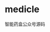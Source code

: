 # medicle
智能药盒公众号源码
<img src="http://web.zayata.com/lockes/images/20180328134539.png?ss=2018" alt="">
<img src="http://web.zayata.com/lockes/images/20180328135623.jpg?ss=2018" alt="">
<img src="http://web.zayata.com/lockes/images/20180328134612.png?ss=2018" alt="">
<img src="http://web.zayata.com/lockes/images/20180328134530.png?ss=2018" alt="">
<img src="http://web.zayata.com/lockes/images/20180328134559.png?ss=2018" alt="">
<img src="http://web.zayata.com/lockes/images/20180328135631.jpg?ss=2018" alt="">
